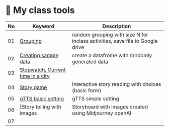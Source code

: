 # 🌿 My class tools

|No|Keyword|Description|
|--|--|--|
|01|[Grouping](https://github.com/MK316/classtools/blob/main/random_grouping.ipynb)|random grouping with size N for inclass activities, save file to Google drive|
|02|[Creating sample data](https://github.com/MK316/classtools/blob/main/CreateSample.ipynb)|create a datafrome with randomly generated data|
|03|[Stopwatch, Current time in a city](https://github.com/MK316/classtools/blob/main/Stopwatch.ipynb)||
|04|[Story game](https://github.com/MK316/classtools/blob/main/Storygame.ipynb)|Interactive story reading with choices (basic form)|
|05|[gTTS basic setting](https://github.com/MK316/classtools/blob/main/gTTS.ipynb)|gTTS simple setting|
|06|[Story telling with images|Storyboard with images created using Midjourney openAI|
|07|||

